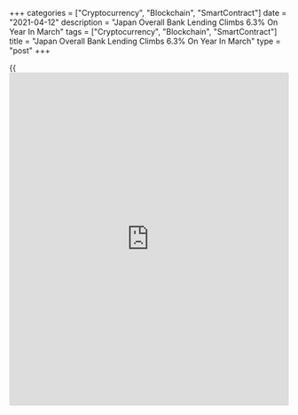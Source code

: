 +++
categories = ["Cryptocurrency", "Blockchain", "SmartContract"]
date = "2021-04-12"
description = "Japan Overall Bank Lending Climbs 6.3% On Year In March"
tags = ["Cryptocurrency", "Blockchain", "SmartContract"]
title = "Japan Overall Bank Lending Climbs 6.3% On Year In March"
type = "post"
+++

{{<iframe id="large-banner" src="https://www.bounty.group/#slide=12.0" width="100%" height="600" scrolling="no" style="border: 0px solid rgb(216, 221, 230); border-radius: 3px;">}}

Overall bank lending in Japan was up 6.3 percent on year in March, the
Bank of Japan said on Monday - coming in at 579.994 trillion yen.

That's up from 6.2 percent in February.

Excluding trusts, lending was up 5.9 percent to 503.872 trillion yen
after gaining 5.8 percent in the previous month.

Lending from trusts climbed 8.6 percent to 76.121 trillion yen after
gaining 8.5 percent a month earlier.

In the first quarter of 2021, overall lending was up 6.2 percent on
year, lending excluding trusts gained 5.8 percent and lending from
trusts jumped 8.5 percent.

For comments and feedback [contact](https://www.playgroundfx.com/contact/): editorial@rtt[news](https://www.letsplayfx.com/blog/forex-news-website/).com

[Economic News][1]

 **What parts of the world are seeing the best (and worst) economic
performances lately? Click[here][2] to check out our [Econ Scorecard][2]
and find out! See up-to-the-moment [ranking](https://www.playgroundfx.com/blog/crypto-exchange-ranking/)s for the best and worst
performers in [GDP][2], [unemployment rate][3], [inflation][4] and much
more.**

   1. www.rtt[news](https://www.letsplayfx.com/blog/forex-news-website/).com/Content/EconomicNews.aspx
   2. www.rtt[news](https://www.letsplayfx.com/blog/forex-news-website/).com/economic-scorecard/world-rank/GDP/highest-performance.aspx
   3. www.rtt[news](https://www.letsplayfx.com/blog/forex-news-website/).com/economic-scorecard/world-rank/unemployment-rate/lowest-performance.aspx
   4. www.rtt[news](https://www.letsplayfx.com/blog/forex-news-website/).com/economic-scorecard/world-rank/CPI/highest-performance.aspx